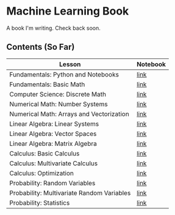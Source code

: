 # Machine Learning Book
A book I'm writing. Check back soon.

## Contents (So Far)

|                     Lesson                 |  Notebook |
| ------------------------------------------ | --------- |
| Fundamentals: Python and Notebooks         | [link](https://github.com/rkingery/ml-book/blob/master/notebooks/python.ipynb) |
| Fundamentals: Basic Math                   | [link](https://github.com/rkingery/ml-book/blob/master/notebooks/basic-math.ipynb) |
| Computer Science: Discrete Math            | [link](https://github.com/rkingery/ml-book/blob/master/notebooks/discrete-math.ipynb) |
| Numerical Math: Number Systems             | [link](https://github.com/rkingery/ml-book/blob/master/notebooks/numerical-computing.ipynb) |
| Numerical Math: Arrays and Vectorization   | [link](https://github.com/rkingery/ml-book/blob/master/notebooks/vectorization.ipynb) |
| Linear Algebra: Linear Systems             | [link](https://github.com/rkingery/ml-book/blob/master/notebooks/linear-systems.ipynb) |
| Linear Algebra: Vector Spaces              | [link](https://github.com/rkingery/ml-book/blob/master/notebooks/vector-spaces.ipynb) |
| Linear Algebra: Matrix Algebra             | [link](https://github.com/rkingery/ml-book/blob/master/notebooks/matrix-algebra.ipynb) |
| Calculus: Basic Calculus                   | [link](https://github.com/rkingery/ml-book/blob/master/notebooks/basic-calculus.ipynb) |
| Calculus: Multivariate Calculus            | [link](https://github.com/rkingery/ml-book/blob/master/notebooks/multivariate-calculus.ipynb) |
| Calculus: Optimization                     | [link](https://github.com/rkingery/ml-book/blob/master/notebooks/optimization.ipynb) |
| Probability: Random Variables              | [link](https://github.com/rkingery/ml-book/blob/master/notebooks/probability.ipynb) |
| Probability: Multivariate Random Variables | [link](https://github.com/rkingery/ml-book/blob/master/notebooks/multivariate-probability.ipynb) |
| Probability: Statistics                    | [link](https://github.com/rkingery/ml-book/blob/master/notebooks/statistics.ipynb) |
